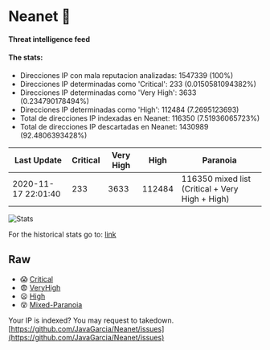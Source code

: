 # Neanet :hocho:
#### Threat intelligence feed
#### The stats:

- Direcciones IP con mala reputacion analizadas: 1547339 (100%)
- Direcciones IP determinadas como 'Critical':  233 (0.0150581094382%)
- Direcciones IP determinadas como 'Very High':  3633 (0.234790178494%)
- Direcciones IP determinadas como 'High':  112484 (7.2695123693)
- Total de direcciones IP indexadas en Neanet:  116350 (7.51936065723%)
- Total de direcciones IP descartadas en Neanet:  1430989 (92.4806393428%)

| Last Update | Critical | Very High | High | Paranoia |
| --- | --- | --- | --- | --- |
| 2020-11-17 22:01:40 | 233 | 3633 | 112484 | 116350 mixed list (Critical + Very High + High)|

![Stats](https://docs.google.com/spreadsheets/d/e/2PACX-1vSnaNMIXVabIpDJjufMlzH7poXnshF3mgd8Is1g9ytUEzVsP5my4Trn8f-xkoLLQ38xpL3HtmUexLo6/pubchart?oid=501124687&format=image)

For the historical stats go to: [link](/stats.csv)
## Raw
- :scream: [Critical](https://raw.githubusercontent.com/JavaGarcia/Neanet/master/blacklists/neanet_critical.txt)
- :fearful: [VeryHigh](https://raw.githubusercontent.com/JavaGarcia/Neanet/master/blacklists/neanet_veryHigh.txtt)
- :frowning: [High](https://raw.githubusercontent.com/JavaGarcia/Neanet/master/blacklists/neanet_high.txt)
- :dizzy_face: [Mixed-Paranoia](https://raw.githubusercontent.com/JavaGarcia/Neanet/master/blacklists/neanet_all.txt)


Your IP is indexed? You may request to takedown. [https://github.com/JavaGarcia/Neanet/issues](https://github.com/JavaGarcia/Neanet/issues)








































































































































































































































































































































































































































































































































































































































































































































































































































































































































































































































































































































































































































































































































































































































































































































































































































































































































































































































































































































































































































































































































































































































































































